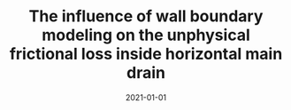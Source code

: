 ---
title: "The influence of wall boundary modeling on the unphysical frictional loss inside horizontal main drain"
collection: publications
permalink: /publication/2021-01-01-the-influence-of-wall
date: 2021-01-01
venue: '18th International Conference on Computing in Civil and Building Engineering'
paperurl: 'https://doi.org/10.1007/978-3-030-51295-8_89'
citation: 'Pereira, L. S.; Amaro Junior, R. A.; Cheng, L. Y. (2021). &quot;The influence of wall boundary modeling on the unphysical frictional loss inside horizontal main drain.&quot; <i>Proceedings of the 18th International Conference on Computing in Civil and Building Engineering</i> 98: 1262-1275'
---